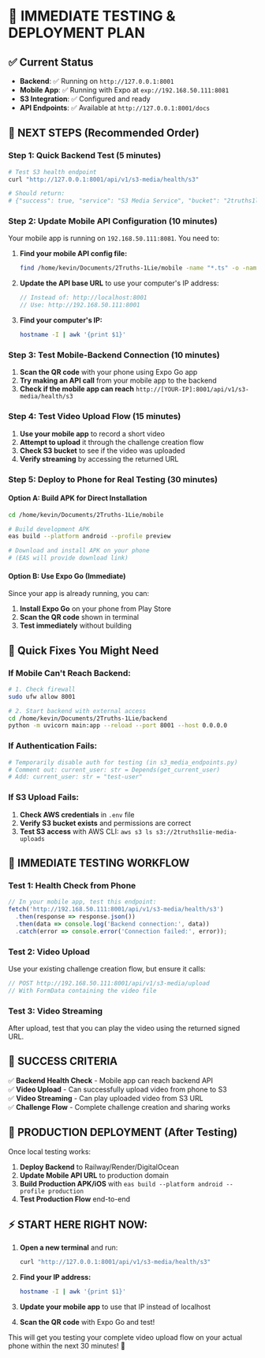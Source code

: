 # 🚀 IMMEDIATE TESTING & DEPLOYMENT PLAN

## ✅ Current Status
- **Backend**: ✅ Running on `http://127.0.0.1:8001`
- **Mobile App**: ✅ Running with Expo at `exp://192.168.50.111:8081`
- **S3 Integration**: ✅ Configured and ready
- **API Endpoints**: ✅ Available at `http://127.0.0.1:8001/docs`

## 🎯 NEXT STEPS (Recommended Order)

### Step 1: Quick Backend Test (5 minutes)
```bash
# Test S3 health endpoint
curl "http://127.0.0.1:8001/api/v1/s3-media/health/s3"

# Should return:
# {"success": true, "service": "S3 Media Service", "bucket": "2truths1lie-media-uploads", "region": "us-east-1", "status": "healthy"}
```

### Step 2: Update Mobile API Configuration (10 minutes)
Your mobile app is running on `192.168.50.111:8081`. You need to:

1. **Find your mobile API config file:**
   ```bash
   find /home/kevin/Documents/2Truths-1Lie/mobile -name "*.ts" -o -name "*.js" | xargs grep -l "localhost\|127.0.0.1\|api" | head -5
   ```

2. **Update the API base URL** to use your computer's IP address:
   ```typescript
   // Instead of: http://localhost:8001
   // Use: http://192.168.50.111:8001
   ```

3. **Find your computer's IP:**
   ```bash
   hostname -I | awk '{print $1}'
   ```

### Step 3: Test Mobile-Backend Connection (10 minutes)
1. **Scan the QR code** with your phone using Expo Go app
2. **Try making an API call** from your mobile app to the backend
3. **Check if the mobile app can reach** `http://[YOUR-IP]:8001/api/v1/s3-media/health/s3`

### Step 4: Test Video Upload Flow (15 minutes)
1. **Use your mobile app** to record a short video
2. **Attempt to upload** it through the challenge creation flow
3. **Check S3 bucket** to see if the video was uploaded
4. **Verify streaming** by accessing the returned URL

### Step 5: Deploy to Phone for Real Testing (30 minutes)

#### Option A: Build APK for Direct Installation
```bash
cd /home/kevin/Documents/2Truths-1Lie/mobile

# Build development APK
eas build --platform android --profile preview

# Download and install APK on your phone
# (EAS will provide download link)
```

#### Option B: Use Expo Go (Immediate)
Since your app is already running, you can:
1. **Install Expo Go** on your phone from Play Store
2. **Scan the QR code** shown in terminal
3. **Test immediately** without building

## 🔧 Quick Fixes You Might Need

### If Mobile Can't Reach Backend:
```bash
# 1. Check firewall
sudo ufw allow 8001

# 2. Start backend with external access
cd /home/kevin/Documents/2Truths-1Lie/backend
python -m uvicorn main:app --reload --port 8001 --host 0.0.0.0
```

### If Authentication Fails:
```bash
# Temporarily disable auth for testing (in s3_media_endpoints.py)
# Comment out: current_user: str = Depends(get_current_user)
# Add: current_user: str = "test-user"
```

### If S3 Upload Fails:
1. **Check AWS credentials** in `.env` file
2. **Verify S3 bucket exists** and permissions are correct
3. **Test S3 access** with AWS CLI: `aws s3 ls s3://2truths1lie-media-uploads`

## 📱 IMMEDIATE TESTING WORKFLOW

### Test 1: Health Check from Phone
```javascript
// In your mobile app, test this endpoint:
fetch('http://192.168.50.111:8001/api/v1/s3-media/health/s3')
  .then(response => response.json())
  .then(data => console.log('Backend connection:', data))
  .catch(error => console.error('Connection failed:', error));
```

### Test 2: Video Upload
Use your existing challenge creation flow, but ensure it calls:
```javascript
// POST http://192.168.50.111:8001/api/v1/s3-media/upload
// With FormData containing the video file
```

### Test 3: Video Streaming
After upload, test that you can play the video using the returned signed URL.

## 🎯 SUCCESS CRITERIA

✅ **Backend Health Check** - Mobile app can reach backend API  
✅ **Video Upload** - Can successfully upload video from phone to S3  
✅ **Video Streaming** - Can play uploaded video from S3 URL  
✅ **Challenge Flow** - Complete challenge creation and sharing works  

## 🚀 PRODUCTION DEPLOYMENT (After Testing)

Once local testing works:

1. **Deploy Backend** to Railway/Render/DigitalOcean
2. **Update Mobile API URL** to production domain
3. **Build Production APK/iOS** with `eas build --platform android --profile production`
4. **Test Production Flow** end-to-end

## ⚡ START HERE RIGHT NOW:

1. **Open a new terminal** and run:
   ```bash
   curl "http://127.0.0.1:8001/api/v1/s3-media/health/s3"
   ```

2. **Find your IP address:**
   ```bash
   hostname -I | awk '{print $1}'
   ```

3. **Update your mobile app** to use that IP instead of localhost

4. **Scan the QR code** with Expo Go and test!

This will get you testing your complete video upload flow on your actual phone within the next 30 minutes! 🎉
